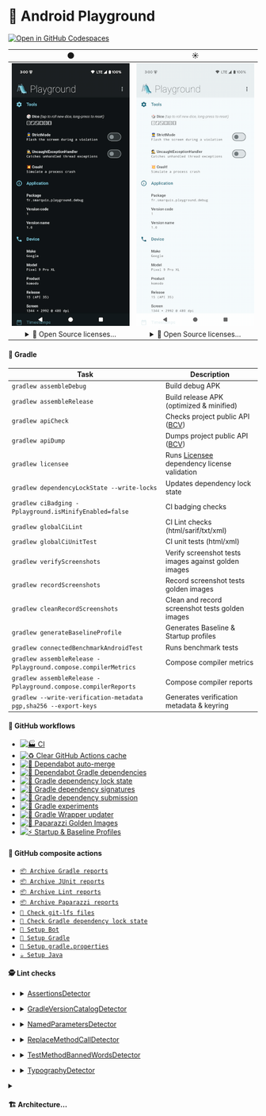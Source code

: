 # 🛝 Android Playground

[![Open in GitHub Codespaces](https://github.com/codespaces/badge.svg)](https://codespaces.new/SimonMarquis/Android-Playground?quickstart=1)

|                                                                                🌑                                                                                |                                                                                 ☀️                                                                                  |
|:----------------------------------------------------------------------------------------------------------------------------------------------------------------:|:-------------------------------------------------------------------------------------------------------------------------------------------------------------------:|
|                                           [![screenshot dark](art/screenshot-thumb-dark.png)](art/screenshot-dark.png)                                           |                                           [![screenshot light](art/screenshot-thumb-light.png)](art/screenshot-light.png)                                           |
| <details><summary>📜 Open Source licenses…</summary>[![screenshot OSS dark](art/screenshot-licenses-thumb-dark.png)](art/screenshot-licenses-dark.png)</details> | <details><summary>📜 Open Source licenses…</summary>[![screenshot OSS light](art/screenshot-licenses-thumb-light.png)](art/screenshot-licenses-light.png)</details> |

#### 🐘 Gradle

| Task                                                             | Description                                                                                 |
|------------------------------------------------------------------|---------------------------------------------------------------------------------------------|
| `gradlew assembleDebug`                                          | Build debug APK                                                                             |
| `gradlew assembleRelease`                                        | Build release APK (optimized & minified)                                                    |
| `gradlew apiCheck`                                               | Checks project public API ([BCV](https://github.com/Kotlin/binary-compatibility-validator)) |
| `gradlew apiDump`                                                | Dumps project public API ([BCV](https://github.com/Kotlin/binary-compatibility-validator))  |
| `gradlew licensee`                                               | Runs [Licensee](https://github.com/cashapp/licensee) dependency license validation          |
| `gradlew dependencyLockState --write-locks`                      | Updates dependency lock state                                                               |
| `gradlew ciBadging -Pplayground.isMinifyEnabled=false`           | CI badging checks                                                                           |
| `gradlew globalCiLint`                                           | CI Lint checks (html/sarif/txt/xml)                                                         |
| `gradlew globalCiUnitTest`                                       | CI unit tests (html/xml)                                                                    |
| `gradlew verifyScreenshots`                                      | Verify screenshot tests images against golden images                                                                                        |
| `gradlew recordScreenshots`                                      | Record screenshot tests golden images                                                                                       |
| `gradlew cleanRecordScreenshots`                                | Clean and record screenshot tests golden images                                                                                      |
| `gradlew generateBaselineProfile`                                | Generates Baseline & Startup profiles                                                       |
| `gradlew connectedBenchmarkAndroidTest`                          | Runs benchmark tests                                                                        |
| `gradlew assembleRelease -Pplayground.compose.compilerMetrics`   | Compose compiler metrics                                                                    |
| `gradlew assembleRelease -Pplayground.compose.compilerReports`   | Compose compiler reports                                                                    |
| `gradlew --write-verification-metadata pgp,sha256 --export-keys` | Generates verification metadata & keyring                                                   |

#### 🐙 GitHub workflows

- [![🏭 CI](https://github.com/SimonMarquis/Android-Playground/actions/workflows/ci.yaml/badge.svg)](https://github.com/SimonMarquis/Android-Playground/actions/workflows/ci.yaml)
- [![♻️ Clear GitHub Actions cache](https://github.com/SimonMarquis/Android-Playground/actions/workflows/clear-cache.yaml/badge.svg)](https://github.com/SimonMarquis/Android-Playground/actions/workflows/clear-cache.yaml)
- [![🤖 Dependabot auto-merge](https://github.com/SimonMarquis/Android-Playground/actions/workflows/dependabot-auto-merge.yaml/badge.svg)](https://github.com/SimonMarquis/Android-Playground/actions/workflows/dependabot-auto-merge.yaml)
- [![🤖 Dependabot Gradle dependencies](https://github.com/SimonMarquis/Android-Playground/actions/workflows/dependabot-gradle-dependencies.yaml/badge.svg)](https://github.com/SimonMarquis/Android-Playground/actions/workflows/dependabot-gradle-dependencies.yaml)
- [![🐘 Gradle dependency lock state](https://github.com/SimonMarquis/Android-Playground/actions/workflows/gradle-dependency-lock-state.yaml/badge.svg)](https://github.com/SimonMarquis/Android-Playground/actions/workflows/gradle-dependency-lock-state.yaml)
- [![🐘 Gradle dependency signatures](https://github.com/SimonMarquis/Android-Playground/actions/workflows/gradle-dependency-signatures.yaml/badge.svg)](https://github.com/SimonMarquis/Android-Playground/actions/workflows/gradle-dependency-signatures.yaml)
- [![🐘 Gradle dependency submission](https://github.com/SimonMarquis/Android-Playground/actions/workflows/gradle-dependency-submission.yaml/badge.svg)](https://github.com/SimonMarquis/Android-Playground/actions/workflows/gradle-dependency-submission.yaml)
- [![🐘 Gradle experiments](https://github.com/SimonMarquis/Android-Playground/actions/workflows/gradle-experiments.yaml/badge.svg)](https://github.com/SimonMarquis/Android-Playground/actions/workflows/gradle-experiments.yaml)
- [![🐘 Gradle Wrapper updater](https://github.com/SimonMarquis/Android-Playground/actions/workflows/gradle-wrapper-updater.yaml/badge.svg)](https://github.com/SimonMarquis/Android-Playground/actions/workflows/gradle-wrapper-updater.yaml)
- [![📸 Paparazzi Golden Images](https://github.com/SimonMarquis/Android-Playground/actions/workflows/paparazzi-golden-images.yaml/badge.svg)](https://github.com/SimonMarquis/Android-Playground/actions/workflows/paparazzi-golden-images.yaml)
- [![⚡ Startup & Baseline Profiles](https://github.com/SimonMarquis/Android-Playground/actions/workflows/startup-baseline-profiles.yaml/badge.svg)](https://github.com/SimonMarquis/Android-Playground/actions/workflows/startup-baseline-profiles.yaml)

#### 🐙 GitHub composite actions

- [`📦 Archive Gradle reports`](.github/actions/archive-gradle-reports/action.yaml)
- [`📦 Archive JUnit reports`](.github/actions/archive-junit-reports/action.yaml)
- [`📦 Archive Lint reports`](.github/actions/archive-lint-reports/action.yaml)
- [`📦 Archive Paparazzi reports`](.github/actions/archive-paparazzi-reports/action.yaml)
- [`👮 Check git-lfs files`](.github/actions/check-git-lfs/action.yaml)
- [`🐘 Check Gradle dependency lock state`](.github/actions/check-gradle-dependency-lock-state/action.yaml)
- [`🤖 Setup Bot`](.github/actions/setup-bot/action.yaml)
- [`🐘 Setup Gradle`](.github/actions/setup-gradle/action.yaml)
- [`🐘 Setup gradle.properties`](.github/actions/setup-gradle-properties/action.yaml)
- [`☕️ Setup Java`](.github/actions/setup-java/action.yaml)

#### 🕵️ Lint checks

- <details><summary><a href="https://github.com/SimonMarquis/Android-Playground/blob/main/lint/src/main/kotlin/fr/smarquis/playground/lint/AssertionsDetector.kt">AssertionsDetector</a></summary>

  - Prefer using `kotlin.test` assertions instead of JUnit's in Kotlin unit tests.
  - Prefer using `kotlin.test` assertions instead of `assert` in unit tests. Its execution requires a specific JVM option to be enabled on the JVM.

</details>

- <details><summary><a href="https://github.com/SimonMarquis/Android-Playground/blob/main/lint/src/main/kotlin/fr/smarquis/playground/lint/GradleVersionCatalogDetector.kt">GradleVersionCatalogDetector</a></summary>

  - Dependencies should be sorted alphabetically to maintain consistency and readability.
  - Dependencies should follow the configured regex.
  - Extracting a version in the `[versions]` section is useful only if it is used more than once or referenced elsewhere.
  - Dependency declaration should use the simplest form possible, omitting unnecessary inline tables.

</details>

- <details><summary><a href="https://github.com/SimonMarquis/Android-Playground/blob/main/lint/src/main/kotlin/fr/smarquis/playground/lint/NamedParametersDetector.kt">NamedParametersDetector</a></summary>

  - Not specifying parameters name using the same type can lead to unexpected results when refactoring methods signature.  
    Enforcing explicit named parameters also helps detecting mistakes during code review.  
    Quick fix: `⌥⏎` (macOS) or `Alt+Enter` (Windows/Linux) ➝ `Add names to call arguments`.

</details>

- <details><summary><a href="https://github.com/SimonMarquis/Android-Playground/blob/main/lint/src/main/kotlin/fr/smarquis/playground/lint/ReplaceMethodCallDetector.kt">ReplaceMethodCallDetector</a></summary>

  - The method `foo()` should not be called!

</details>

- <details><summary><a href="https://github.com/SimonMarquis/Android-Playground/blob/main/lint/src/main/kotlin/fr/smarquis/playground/lint/TestMethodBannedWordsDetector.kt">TestMethodBannedWordsDetector</a></summary>

  - Test methods name should not contains banned words.
    The default behavior checks for `failure,failed` words to reduce collisions when searching through logs.

</details>

- <details><summary><a href="https://github.com/SimonMarquis/Android-Playground/blob/main/lint/src/main/kotlin/fr/smarquis/playground/lint/TypographyDetector.kt">TypographyDetector</a></summary>

  - Escaped character are impossible to decipher for a human. Using unescaped character is generally self explanatory.
  - Typography can be replaced with a better alternative.
  - Curly quotes must be replaced with straight quote as Talkback does not properly handle them.

</details>

<details>
<summary><h4>🏗️ Architecture…</h4></summary>

[✨ Open with `mermaid.live`](https://mermaid.live/view#pako:eNqtV1tvmzAU_ivIfYUoobl6UqWtXaVJmzRtbxt7cINJvICNjFmbVf3vsw0k2DGQpmukYvv7zvHxuYGfwZrFGEAQBEFE14wmZAMj6nkp2rNSQA-nOzUVW5xh6MWIy6nmRnTDUb71Pn9TOMw5S0hK6OZnBA7jCPzSIMpzuSz_dy70iRflQ7UVjJFAasWrhjAmaywF1KPmDiOpXKIFLiTaDC1GgYWQuytGM_yPOjCNzUOtGce1qBpq-ULIkbK_GR_VVxyiD2evniFZCpIqq_TTxpTW0taKaMwZiVW8qtEFu7rtHdLca6sDO3FtzDJEaBMXPenIjArrj-v5nP4MGrbjFdmTYCTKQwLVs34jG9KWZcoC9TgFL9Sg7dMVfShDLwhu7FTpZhAX1HKZDY88gQvxKctT2aCoQIIw6o2GdxyQq9LK6EzSFC2D4_f5rqgMUx2MOrx2eqIeRtnHsLKug9l9mrfKW96QB1Z-eEAFlj7BX7Vz6igd-_aReWMmixsxjDug7RbhQGq_moultWgnjg0cqssEmzRxLLttNXq-hszs68jw7nRxwK5IWrShYiAXCB1j3w5kd4JbaNmF2qHpZBhuNVkXmj5YLR1GDcoZpho50d8ETdYZyl7f9c6WPTqtXYCn8e5ALXE9tYQVuk5RUdzhxNsxIVtG8PtP5snmkcKr5WQ2vr_3C8HZDsOrJEnqcfBIYrGFYf7kr1nKuMbeGcpKuqPskdaa5gv1u0xTfbBAVrislMpHldbwdjqZh2_TmpIHjvi-1nj94W66vEBj-312dGMLtnpQD4e4wVY59EhXMXbix5dnHZoWppqnw80txsl7yvLfiSGkh2G1T7e9Rr0P7Nbk_uCWh9Jz-9joxt0UpxbggwxzuUssr3DPSiQC-qoWAeipz3F5XQMRfZG8Mpdq8MeYyFwAMEFpgX2ASsG-7-kaQMFL3JDuCJJfl1mzmCP6g7H2FMBn8ATgKhxNxyv5N5mGs3A8n_tgD-BkuhpNw-twJtcXi1BiLz74qxWMR8v5ZLW6XixX80W4nE2kBNYWfaluofoy6gPOys32YOSGq-NVm3P5gYn5LSupAHD28g-FZQ6z)

```mermaid
---
config:
  layout: elk
  theme: neutral
---

graph LR
  :profiling["profiling"]
  :app["app"]
  :app["app"]
  :profiling["profiling"]
  subgraph :data
    :data:dice["dice"]
    :data:dice["dice"]
    :data:licenses["licenses"]
    :data:settings["settings"]
    :data:licenses["licenses"]
    :data:settings["settings"]
  end
  subgraph :core
    :core:datastore["datastore"]
    :core:di["di"]
    :core:datastore["datastore"]
    :core:utils["utils"]
    :core:ui["ui"]
    :core:android["android"]
    :core:datastore["datastore"]
    :core:di["di"]
    :core:android["android"]
    :core:utils["utils"]
    :core:utils["utils"]
  end
  subgraph :domain
    :domain:dice["dice"]
    :domain:licenses["licenses"]
    :domain:licenses["licenses"]
    :domain:settings["settings"]
    :domain:dice["dice"]
    :domain:settings["settings"]
  end
  subgraph :feature
    :feature:licenses["licenses"]
    :feature:home["home"]
    :feature:licenses["licenses"]
    :feature:home["home"]
  end

  :data:dice --> :core:datastore
  :data:dice --> :core:di
  :data:dice --> :domain:dice
  :data:dice -. testImplementation .-> :core:datastore
  :data:dice -. testImplementation .-> :core:utils
  :profiling -- testedApks --> :app
  :feature:licenses --> :core:di
  :feature:licenses --> :core:ui
  :feature:licenses --> :domain:licenses
  :feature:licenses -. testImplementation .-> :domain:licenses
  :feature:licenses -. testImplementation .-> :core:utils
  :app -- baselineProfile --> :profiling
  :app --> :feature:home
  :app --> :feature:licenses
  :app --> :core:android
  :app --> :core:di
  :app --> :core:ui
  :app --> :domain:dice
  :app --> :domain:settings
  :app --> :data:dice
  :app --> :data:licenses
  :app --> :data:settings
  :core:datastore --> :core:di
  :data:licenses --> :core:di
  :data:licenses --> :domain:licenses
  :data:licenses -. testImplementation .-> :core:di
  :data:licenses -. testImplementation .-> :core:utils
  :feature:home --> :core:di
  :feature:home --> :core:ui
  :feature:home --> :domain:dice
  :feature:home --> :domain:settings
  :feature:home -. testImplementation .-> :core:utils
  :feature:home -. testImplementation .-> :domain:dice
  :feature:home -. testImplementation .-> :domain:settings
  :data:settings --> :core:datastore
  :data:settings --> :domain:settings
  :data:settings -. testImplementation .-> :core:datastore
  :data:settings -. testImplementation .-> :core:utils
  :core:android --> :core:di
  :core:android --> :core:utils
  :core:utils --> :core:di

  classDef kotlin-jvm fill:#8150FF,stroke:#fff,stroke-width:2px,color:#fff;
  classDef unknown fill:#676767,stroke:#fff,stroke-width:2px,color:#fff;
  classDef android-application fill:#2C4162,stroke:#fff,stroke-width:2px,color:#fff;
  classDef android-library fill:#3BD482,stroke:#fff,stroke-width:2px,color:#fff;
  class :data:dice kotlin-jvm
  class :core:datastore kotlin-jvm
  class :core:di kotlin-jvm
  class :domain:dice kotlin-jvm
  class :core:utils kotlin-jvm
  class :profiling unknown
  class :app android-application
  class :feature:licenses android-library
  class :core:ui android-library
  class :domain:licenses kotlin-jvm
  class :feature:home android-library
  class :core:android android-library
  class :domain:settings kotlin-jvm
  class :data:licenses kotlin-jvm
  class :data:settings kotlin-jvm
```

</details>
